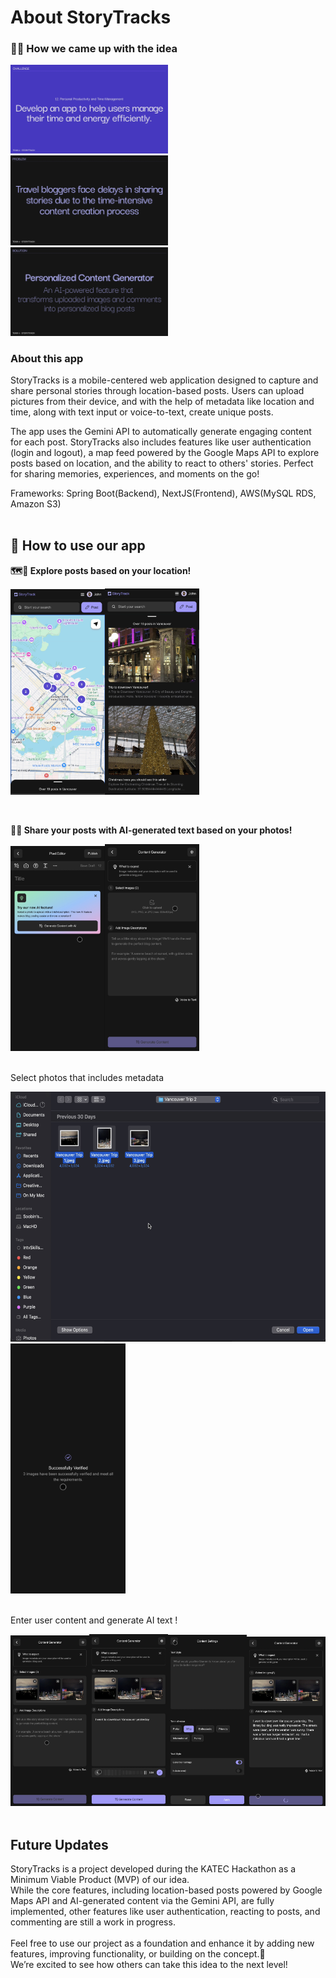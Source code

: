 # About StoryTracks
### 🤔💭 How we came up with the idea
<img src="/imgs/1.png" width="50%" height="auto">
<img src="/imgs/2.png" width="50%" height="auto">
<img src="/imgs/3.png" width="50%" height="auto">

### About this app

StoryTracks is a mobile-centered web application designed to capture and share personal stories through location-based posts. Users can upload pictures from their device, and with the help of metadata like location and time, along with text input or voice-to-text, create unique posts. 

The app uses the Gemini API to automatically generate engaging content for each post. StoryTracks also includes features like user authentication (login and logout), a map feed powered by the Google Maps API to explore posts based on location, and the ability to react to others' stories. Perfect for sharing memories, experiences, and moments on the go!

Frameworks: Spring Boot(Backend), NextJS(Frontend), AWS(MySQL RDS, Amazon S3)
<br><br>

## 🥁 How to use our app
**🗺️📍 Explore posts based on your location!**

<img src="/imgs/4.png" width="30%" height="auto"><img src="/imgs/5.png" width="30%" height="auto">

<br>

**🔮✨ Share your posts with AI-generated text based on your photos!**

<img src="/imgs/6.png" width="30%" height="auto"><img src="/imgs/7.png" width="30%" height="auto">
<br><br>

Select photos that includes metadata

<img src="/imgs/8.png" width="auto" height="400px"><img src="/imgs/9.png" width="auto" height="400px">
<br><br>

Enter user content and generate AI text !

<img src="/imgs/10.png" width="25%" height="auto"><img src="/imgs/11.png" width="25%" height="auto"><img src="/imgs/12.png" width="25%" height="auto"><img src="/imgs/13.png" width="25%" height="auto">
<br><br>

## Future Updates 
StoryTracks is a project developed during the KATEC Hackathon as a Minimum Viable Product (MVP) of our idea. <br>While the core features, including location-based posts powered by Google Maps API and AI-generated content via the Gemini API, are fully implemented, other features like user authentication, reacting to posts, and commenting are still a work in progress.
<br><br>Feel free to use our project as a foundation and enhance it by adding new features, improving functionality, or building on the concept.🥳 <br>We’re excited to see how others can take this idea to the next level!

